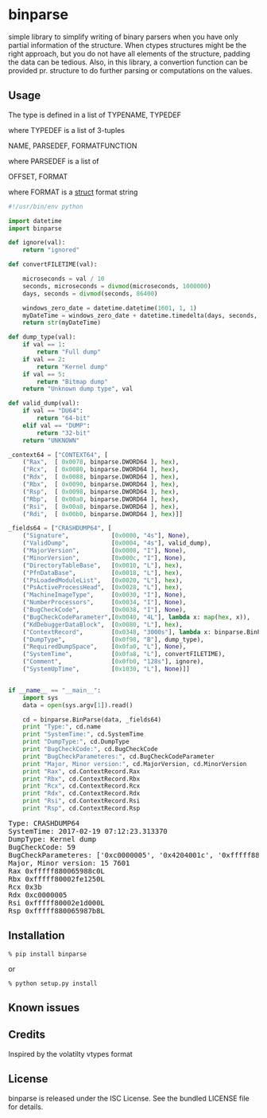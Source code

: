 binparse
=========

simple library to simplify writing of binary parsers when you have only partial information of the structure. When ctypes structures might be the right approach, but you do not have all elements of the structure, padding the data can be tedious. Also, in this library, a convertion function can be provided pr. structure to do further parsing or computations on the values.

## Usage

The type is defined in a list of TYPENAME, TYPEDEF

where TYPEDEF is a list of 3-tuples

NAME, PARSEDEF, FORMATFUNCTION

where PARSEDEF is a list of

OFFSET, FORMAT

where FORMAT is a [struct](https://docs.python.org/2/library/struct.html) format string

```python
#!/usr/bin/env python

import datetime
import binparse

def ignore(val):
    return "ignored"

def convertFILETIME(val):

    microseconds = val / 10
    seconds, microseconds = divmod(microseconds, 1000000)
    days, seconds = divmod(seconds, 86400)

    windows_zero_date = datetime.datetime(1601, 1, 1)
    myDateTime = windows_zero_date + datetime.timedelta(days, seconds, microseconds)
    return str(myDateTime)

def dump_type(val):
    if val == 1:
        return "Full dump"
    if val == 2:
        return "Kernel dump"
    if val == 5:
        return "Bitmap dump"
    return "Unknown dump type", val

def valid_dump(val):
    if val == "DU64":
        return "64-bit"
    elif val == "DUMP":
        return "32-bit"
    return "UNKNOWN"

_context64 = ["CONTEXT64", [
    ("Rax",  [ 0x0078, binparse.DWORD64 ], hex),
    ("Rcx",  [ 0x0080, binparse.DWORD64 ], hex),
    ("Rdx",  [ 0x0088, binparse.DWORD64 ], hex),
    ("Rbx",  [ 0x0090, binparse.DWORD64 ], hex),
    ("Rsp",  [ 0x0098, binparse.DWORD64 ], hex),
    ("Rbp",  [ 0x00a0, binparse.DWORD64 ], hex),
    ("Rsi",  [ 0x00a8, binparse.DWORD64 ], hex),
    ("Rdi",  [ 0x00b0, binparse.DWORD64 ], hex)]]

_fields64 = ["CRASHDUMP64", [
    ("Signature",            [0x0000, "4s"], None),
    ("ValidDump",            [0x0004, "4s"], valid_dump),
    ("MajorVersion",         [0x0008, "I"], None),
    ("MinorVersion",         [0x000c, "I"], None),
    ("DirectoryTableBase",   [0x0010, "L"], hex),
    ("PfnDataBase",          [0x0018, "L"], hex),
    ("PsLoadedModuleList",   [0x0020, "L"], hex),
    ("PsActiveProcessHead",  [0x0028, "L"], hex),
    ("MachineImageType",     [0x0030, "I"], None),
    ("NumberProcessors",     [0x0034, "I"], None),
    ("BugCheckCode",         [0x0038, "I"], None),
    ("BugCheckCodeParameter",[0x0040, "4L"], lambda x: map(hex, x)),
    ("KdDebuggerDataBlock",  [0x0080, "L"], hex),
    ("ContextRecord",        [0x0348, "3000s"], lambda x: binparse.BinParse(x, _context64)),
    ("DumpType",             [0x0f98, "B"], dump_type),
    ("RequiredDumpSpace",    [0x0fa0, "L"], None),
    ("SystemTime",           [0x0fa8, "L"], convertFILETIME),
    ("Comment",              [0x0fb0, "128s"], ignore),
    ("SystemUpTime",         [0x1030, "L"], None)]]


if __name__ == "__main__":
    import sys
    data = open(sys.argv[1]).read()

    cd = binparse.BinParse(data, _fields64)
    print "Type:", cd.name
    print "SystemTime:", cd.SystemTime
    print "DumpType:", cd.DumpType
    print "BugCheckCode:", cd.BugCheckCode
    print "BugCheckParameteres:", cd.BugCheckCodeParameter
    print "Major, Minor version:", cd.MajorVersion, cd.MinorVersion
    print "Rax", cd.ContextRecord.Rax
    print "Rbx", cd.ContextRecord.Rbx
    print "Rcx", cd.ContextRecord.Rcx
    print "Rdx", cd.ContextRecord.Rdx
    print "Rsi", cd.ContextRecord.Rsi
    print "Rsp", cd.ContextRecord.Rsp
```
<pre>
Type: CRASHDUMP64
SystemTime: 2017-02-19 07:12:23.313370
DumpType: Kernel dump
BugCheckCode: 59
BugCheckParameteres: ['0xc0000005', '0x4204001c', '0xfffff88006599080L', '0x0']
Major, Minor version: 15 7601
Rax 0xfffff880065988c0L
Rbx 0xfffff80002fe1250L
Rcx 0x3b
Rdx 0xc0000005
Rsi 0xfffff80002e1d000L
Rsp 0xfffff880065987b8L
</pre>

## Installation

`% pip install binparse`

or

`% python setup.py install`

## Known issues


## Credits

Inspired by the volatilty vtypes format

## License

binparse is released under the ISC License. See the bundled LICENSE file for
details.
